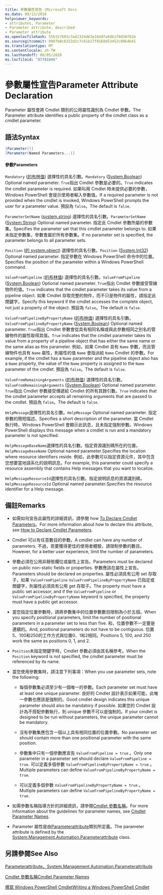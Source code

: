```yaml
---
title: 參數屬性宣告 |Microsoft Docs
ms.date: 09/13/2016
helpviewer_keywords:
- attributes, Parameter
- Parameter attribute, described
- Parameter attribute
ms.openlocfilehash: 55b157b93c3a42324d63e16ddfa8db1f0d38f82b
ms.sourcegitcommit: 0907b8c6322d2c7c61b17f8168d53452c8964b41
ms.translationtype: MT
ms.contentlocale: zh-TW
ms.lasthandoff: 08/05/2020
ms.locfileid: "87781846"
---
```

# <a name="parameter-attribute-declaration"></a><span data-ttu-id="d4c19-102">參數屬性宣告</span><span class="sxs-lookup"><span data-stu-id="d4c19-102">Parameter Attribute Declaration</span></span>

<span data-ttu-id="d4c19-103">Parameter 屬性會將 Cmdlet 類別的公用屬性識別為 Cmdlet 參數。</span><span class="sxs-lookup"><span data-stu-id="d4c19-103">The Parameter attribute identifies a public property of the cmdlet class as a cmdlet parameter.</span></span>

## <a name="syntax"></a><span data-ttu-id="d4c19-104">語法</span><span class="sxs-lookup"><span data-stu-id="d4c19-104">Syntax</span></span>

```csharp
[Parameter()]
[Parameter(Named Parameters...)]
```

#### <a name="parameters"></a><span data-ttu-id="d4c19-105">參數</span><span class="sxs-lookup"><span data-stu-id="d4c19-105">Parameters</span></span>

<span data-ttu-id="d4c19-106">`Mandatory` ([的布林值](/dotnet/api/System.Boolean)) 選擇性的具名引數。</span><span class="sxs-lookup"><span data-stu-id="d4c19-106">`Mandatory` ([System.Boolean](/dotnet/api/System.Boolean)) Optional named parameter.</span></span> <span data-ttu-id="d4c19-107">`True`指出 Cmdlet 參數是必要的。</span><span class="sxs-lookup"><span data-stu-id="d4c19-107">`True` indicates the cmdlet parameter is required.</span></span> <span data-ttu-id="d4c19-108">如果叫用 Cmdlet 時未提供必要的參數，Windows PowerShell 會提示使用者輸入參數值。</span><span class="sxs-lookup"><span data-stu-id="d4c19-108">If a required parameter is not provided when the cmdlet is invoked, Windows PowerShell prompts the user for a parameter value.</span></span> <span data-ttu-id="d4c19-109">預設為 `false`。</span><span class="sxs-lookup"><span data-stu-id="d4c19-109">The default is `false`.</span></span>

<span data-ttu-id="d4c19-110">`ParameterSetName` ([system.string](/dotnet/api/System.String)) 選擇性的具名引數。</span><span class="sxs-lookup"><span data-stu-id="d4c19-110">`ParameterSetName` ([System.String](/dotnet/api/System.String)) Optional named parameter.</span></span> <span data-ttu-id="d4c19-111">指定此 Cmdlet 參數所屬的參數集。</span><span class="sxs-lookup"><span data-stu-id="d4c19-111">Specifies the parameter set that this cmdlet parameter belongs to.</span></span> <span data-ttu-id="d4c19-112">如果未指定參數集，參數會屬於所有參數集。</span><span class="sxs-lookup"><span data-stu-id="d4c19-112">If no parameter set is specified, the parameter belongs to all parameter sets.</span></span>

<span data-ttu-id="d4c19-113">`Position` ([的 system.object](/dotnet/api/System.Int32)) 選擇性的具名引數。</span><span class="sxs-lookup"><span data-stu-id="d4c19-113">`Position` ([System.Int32](/dotnet/api/System.Int32)) Optional named parameter.</span></span> <span data-ttu-id="d4c19-114">指定參數在 Windows PowerShell 命令中的位置。</span><span class="sxs-lookup"><span data-stu-id="d4c19-114">Specifies the position of the parameter within a Windows PowerShell command.</span></span>

<span data-ttu-id="d4c19-115">`ValueFromPipeline` ([的布林值](/dotnet/api/System.Boolean)) 選擇性的具名引數。</span><span class="sxs-lookup"><span data-stu-id="d4c19-115">`ValueFromPipeline` ([System.Boolean](/dotnet/api/System.Boolean)) Optional named parameter.</span></span> <span data-ttu-id="d4c19-116">`True`指出 Cmdlet 參數接受管線物件的值。</span><span class="sxs-lookup"><span data-stu-id="d4c19-116">`True` indicates that the cmdlet parameter takes its value from a pipeline object.</span></span> <span data-ttu-id="d4c19-117">如果 Cmdlet 存取完整的物件，而不只是物件的屬性，請指定此關鍵字。</span><span class="sxs-lookup"><span data-stu-id="d4c19-117">Specify this keyword if the cmdlet accesses the complete object, not just a property of the object.</span></span> <span data-ttu-id="d4c19-118">預設為 `false`。</span><span class="sxs-lookup"><span data-stu-id="d4c19-118">The default is `false`.</span></span>

<span data-ttu-id="d4c19-119">`ValueFromPipelineByPropertyName` ([的布林值](/dotnet/api/System.Boolean)) 選擇性的具名引數。</span><span class="sxs-lookup"><span data-stu-id="d4c19-119">`ValueFromPipelineByPropertyName` ([System.Boolean](/dotnet/api/System.Boolean)) Optional named parameter.</span></span> <span data-ttu-id="d4c19-120">`True`指出 Cmdlet 參數會從具有相同名稱或與此參數相同之別名的管線物件的屬性取得其值。</span><span class="sxs-lookup"><span data-stu-id="d4c19-120">`True` indicates that the cmdlet parameter takes its value from a property of a pipeline object that has either the same name or the same alias as this parameter.</span></span> <span data-ttu-id="d4c19-121">例如，如果 Cmdlet 具有 `Name` 參數，而且管線物件也具有 `Name` 屬性，則屬性的值 `Name` 會指派給 `Name` Cmdlet 的參數。</span><span class="sxs-lookup"><span data-stu-id="d4c19-121">For example, if the cmdlet has a `Name` parameter and the pipeline object also has a `Name` property, the value of the `Name` property is assigned to the `Name` parameter of the cmdlet.</span></span> <span data-ttu-id="d4c19-122">預設為 `false`。</span><span class="sxs-lookup"><span data-stu-id="d4c19-122">The default is `false`.</span></span>

<span data-ttu-id="d4c19-123">`ValueFromRemainingArguments` ([的布林值](/dotnet/api/System.Boolean)) 選擇性的具名引數。</span><span class="sxs-lookup"><span data-stu-id="d4c19-123">`ValueFromRemainingArguments` ([System.Boolean](/dotnet/api/System.Boolean)) Optional named parameter.</span></span> <span data-ttu-id="d4c19-124">`True`指出 Cmdlet 參數接受傳遞給 Cmdlet 的所有其餘引數。</span><span class="sxs-lookup"><span data-stu-id="d4c19-124">`True` indicates that the cmdlet parameter accepts all remaining arguments that are passed to the cmdlet.</span></span> <span data-ttu-id="d4c19-125">預設為 `false`。</span><span class="sxs-lookup"><span data-stu-id="d4c19-125">The default is `false`.</span></span>

<span data-ttu-id="d4c19-126">`HelpMessage`選擇性的具名引數。</span><span class="sxs-lookup"><span data-stu-id="d4c19-126">`HelpMessage` Optional named parameter.</span></span> <span data-ttu-id="d4c19-127">指定參數的簡短描述。</span><span class="sxs-lookup"><span data-stu-id="d4c19-127">Specifies a short description of the parameter.</span></span> <span data-ttu-id="d4c19-128">當 Cmdlet 執行時，Windows PowerShell 會顯示此訊息，且未指定強制參數。</span><span class="sxs-lookup"><span data-stu-id="d4c19-128">Windows PowerShell displays this message when a cmdlet is run and a mandatory parameter is not specified.</span></span>

<span data-ttu-id="d4c19-129">`HelpMessageBaseName`選擇性的具名引數。指定資源識別碼所在的位置。</span><span class="sxs-lookup"><span data-stu-id="d4c19-129">`HelpMessageBaseName` Optional named parameter.Specifies the location where resource identifiers reside.</span></span> <span data-ttu-id="d4c19-130">例如，此參數可以指定資源元件，其中包含您想要當地語系化的說明訊息。</span><span class="sxs-lookup"><span data-stu-id="d4c19-130">For example, this parameter could specify a resource assembly that contains Help messages that you want to localize.</span></span>

<span data-ttu-id="d4c19-131">`HelpMessageResourceId`選擇性的具名引數。指定說明訊息的資源識別碼。</span><span class="sxs-lookup"><span data-stu-id="d4c19-131">`HelpMessageResourceId` Optional named parameter.Specifies the resource identifier for a Help message.</span></span>

## <a name="remarks"></a><span data-ttu-id="d4c19-132">備註</span><span class="sxs-lookup"><span data-stu-id="d4c19-132">Remarks</span></span>

- <span data-ttu-id="d4c19-133">如需如何宣告此屬性的詳細資訊，請參閱 how [To Declare Cmdlet Parameters](./how-to-declare-cmdlet-parameters.md)。</span><span class="sxs-lookup"><span data-stu-id="d4c19-133">For more information about how to declare this attribute, see [How to Declare Cmdlet Parameters](./how-to-declare-cmdlet-parameters.md).</span></span>

- <span data-ttu-id="d4c19-134">Cmdlet 可以有任意數目的參數。</span><span class="sxs-lookup"><span data-stu-id="d4c19-134">A cmdlet can have any number of parameters.</span></span> <span data-ttu-id="d4c19-135">不過，若要獲得更佳的使用者體驗，請限制參數的數目。</span><span class="sxs-lookup"><span data-stu-id="d4c19-135">However, for a better user experience, limit the number of parameters.</span></span>

- <span data-ttu-id="d4c19-136">參數必須在公用非靜態欄位或屬性上宣告。</span><span class="sxs-lookup"><span data-stu-id="d4c19-136">Parameters must be declared on public non-static fields or properties.</span></span> <span data-ttu-id="d4c19-137">參數應該在屬性上宣告。</span><span class="sxs-lookup"><span data-stu-id="d4c19-137">Parameters should be declared on properties.</span></span> <span data-ttu-id="d4c19-138">屬性必須具有公用 set 存取子，如果 `ValueFromPipeline` `ValueFromPipelineByPropertyName` 已指定或關鍵字，則屬性必須具有公用 get 存取子。</span><span class="sxs-lookup"><span data-stu-id="d4c19-138">The property must have a public set accessor, and if the `ValueFromPipeline` or `ValueFromPipelineByPropertyName` keyword is specified, the property must have a public get accessor.</span></span>

- <span data-ttu-id="d4c19-139">當您指定位置參數時，請將參數集中的位置參數數目限制為小於五個。</span><span class="sxs-lookup"><span data-stu-id="d4c19-139">When you specify positional parameters,  limit the number of positional parameters in a parameter set to less than five.</span></span> <span data-ttu-id="d4c19-140">和，位置參數不一定要是連續的。</span><span class="sxs-lookup"><span data-stu-id="d4c19-140">And, positional parameters do not have to be contiguous.</span></span> <span data-ttu-id="d4c19-141">位置5、100和250的工作方式與位置0、1和2相同。</span><span class="sxs-lookup"><span data-stu-id="d4c19-141">Positions 5, 100, and 250 work the same as positions 0, 1, and 2.</span></span>

- <span data-ttu-id="d4c19-142">`Position`未指定關鍵字時，Cmdlet 參數必須由其名稱參考。</span><span class="sxs-lookup"><span data-stu-id="d4c19-142">When the `Position` keyword is not specified, the cmdlet parameter must be referenced by its name.</span></span>

- <span data-ttu-id="d4c19-143">當您使用參數集時，請注意下列事項：</span><span class="sxs-lookup"><span data-stu-id="d4c19-143">When you use parameter sets, note the following:</span></span>

  - <span data-ttu-id="d4c19-144">每個參數集必須至少有一個唯一的參數。</span><span class="sxs-lookup"><span data-stu-id="d4c19-144">Each parameter set must have at least one unique parameter.</span></span> <span data-ttu-id="d4c19-145">良好的 Cmdlet 設計表示如果可能，此唯一參數也應該是強制的。</span><span class="sxs-lookup"><span data-stu-id="d4c19-145">Good cmdlet design indicates this unique parameter should also be mandatory if possible.</span></span> <span data-ttu-id="d4c19-146">如果您的 Cmdlet 設計為不搭配參數執行，則 unique 參數不可以是強制的。</span><span class="sxs-lookup"><span data-stu-id="d4c19-146">If your cmdlet is designed to be run without parameters, the unique parameter cannot be mandatory.</span></span>

  - <span data-ttu-id="d4c19-147">沒有參數集應包含一個以上具有相同位置的位置參數。</span><span class="sxs-lookup"><span data-stu-id="d4c19-147">No parameter set should contain more than one positional parameter with the same position.</span></span>

  - <span data-ttu-id="d4c19-148">參數集中只有一個參數應宣告 `ValueFromPipeline = true` 。</span><span class="sxs-lookup"><span data-stu-id="d4c19-148">Only one parameter in a parameter set should declare `ValueFromPipeline = true`.</span></span> <span data-ttu-id="d4c19-149">可以定義多個參數 `ValueFromPipelineByPropertyName = true` 。</span><span class="sxs-lookup"><span data-stu-id="d4c19-149">Multiple parameters can define `ValueFromPipelineByPropertyName = true`.</span></span>

  - <span data-ttu-id="d4c19-150">可以定義多個參數 `ValueFromPipelineByPropertyName = true` 。</span><span class="sxs-lookup"><span data-stu-id="d4c19-150">Multiple parameters can define `ValueFromPipelineByPropertyName = true`.</span></span>

- <span data-ttu-id="d4c19-151">如需參數名稱指導方針的詳細資訊，請參閱[Cmdlet 參數名稱](standard-cmdlet-parameter-names-and-types.md)。</span><span class="sxs-lookup"><span data-stu-id="d4c19-151">For more information about the guidelines for parameter names, see [Cmdlet Parameter Names](standard-cmdlet-parameter-names-and-types.md).</span></span>

- <span data-ttu-id="d4c19-152">Parameter 屬性是由[Parameterattribute](/dotnet/api/System.Management.Automation.ParameterAttribute)類別所定義。</span><span class="sxs-lookup"><span data-stu-id="d4c19-152">The parameter attribute is defined by the [System.Management.Automation.Parameterattribute](/dotnet/api/System.Management.Automation.ParameterAttribute) class.</span></span>

## <a name="see-also"></a><span data-ttu-id="d4c19-153">另請參閱</span><span class="sxs-lookup"><span data-stu-id="d4c19-153">See Also</span></span>

[<span data-ttu-id="d4c19-154">Parameterattribute。</span><span class="sxs-lookup"><span data-stu-id="d4c19-154">System.Management.Automation.Parameterattribute</span></span>](/dotnet/api/System.Management.Automation.ParameterAttribute)

[<span data-ttu-id="d4c19-155">Cmdlet 參數名稱</span><span class="sxs-lookup"><span data-stu-id="d4c19-155">Cmdlet Parameter Names</span></span>](standard-cmdlet-parameter-names-and-types.md)

[<span data-ttu-id="d4c19-156">撰寫 Windows PowerShell Cmdlet</span><span class="sxs-lookup"><span data-stu-id="d4c19-156">Writing a Windows PowerShell Cmdlet</span></span>](./writing-a-windows-powershell-cmdlet.md)
